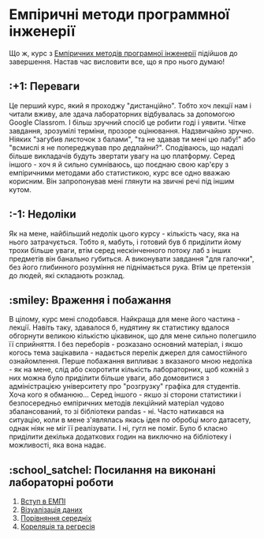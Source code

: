 # Емпіричні методи программної інженерії
 Що ж, курс з <a href="https://gitlab.com/targetflow/emise">Емпіричних методів програмної інженерії</a> підійшов до завершення. Настав час висловити все, що я про нього думаю!
 <h2>:+1: Переваги</h2>
Це перший курс, який я проходжу "дистанційно". Тобто хоч лекції нам і читали вживу, але здача лабораторних відбувалась за допомогою Google Classrom. І більш зручний спосіб це робити годі і уявити. Чітке завдання, зрозумілі терміни, прозоре оцінювання. Надзвичайно зручно. Ніяких "загубив листочок з балами", "та не здавав ти мені цю лабу!" або "всмислі я не попереджував про дедлайни?". Сподіваюсь, що надалі більше викладачів будуть звертати увагу на цю платформу.
Серед іншого - хоч я й сильно сумніваюсь, що поєднаю свою кар'єру з емпіричними методами або статистикою, курс все одно вважаю корисним. Він запропонував мені глянути на звичні речі під іншим кутом.
 <h2>:-1: Недоліки</h2>
Як на мене, найбільший недолік цього курсу - кількість часу, яка на нього затрачується. Тобто я, мабуть, і готовий був б приділити йому трохи більше уваги, втім серед нескінченного потоку лаб з інших предметів він банально губиться. А виконувати завдання "для галочки", без його глибинного розуміння не піднімається рука. Втім це претензія до людей, які складають розклад.  
 <h2>:smiley: Враження і побажання</h2>
В цілому, курс мені сподобався. Найкраща для мене його частина - лекції. Навіть таку, здавалося б, нудятину як статистику вдалося обгорнути великою кількістю цікавинок, що для мене сильно полегшило її сприйняття. І без переборів - розказано основний матеріал, і якшо когось тема зацікавила - надається перелік джерел для самостійного ознайомлення. 
Перше побажання випливає з вказаного мною недоліка - як на мене, слід або скоротити кількість лабораторних, щоб кожній з них можна було приділити більше уваги, або домовитися з адміністрацією університету про "розгрузку" графіка для студентів. Хоча кого я обманюю...
Серед іншого - якшо зі сторони статистики і безпосередньо емпіричних методів лекційний матеріал чудово збалансований, то зі бібліотеки pandas - ні. Часто натикався на ситуацію, коли в мене з'являлась якась ідея по обробці мого датасету, однак ніяк не міг її реалізувати. І ні, гугл не поміг. Було б класно приділити декілька додаткових годин на виключно на бібліотеку і можливості, яка вона надає.

 <h2>:school_satchel: Посилання на виконані лабораторні роботи</h2>
<ol>
<li><a href="https://colab.research.google.com/drive/1gHA3gICnGi-V7AdwzJpFCPuEFJKP8Vel">Вступ в ЕМПІ</a></li>
<li><a href="https://colab.research.google.com/drive/1qBU1qaiPNDMTQaL3IxBArjCP1ncxsb9T">Візуалізація даних</a></li>
<li><a href="https://colab.research.google.com/drive/1uFwbhRCg6vplVIe3WcyRO6L0mYjtPsLh">Порівняння середніх</a></li>
<li><a href="https://colab.research.google.com/drive/14fYl-un2QGAuVChZRjgXShjQsJmnPB4d">Кореляція та регресія</a></li>
</ol>
